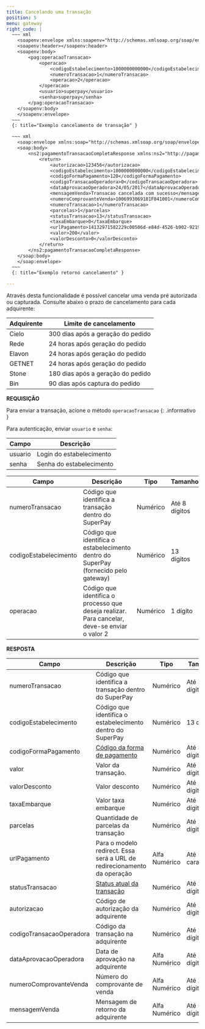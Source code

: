 ```yaml
---
title: Cancelando uma transação
position: 5
menu: gateway
right_code: |
  ~~~ xml
    <soapenv:envelope xmlns:soapenv="http://schemas.xmlsoap.org/soap/envelope/" xmlns:pag="http://pagamentos.webservices.superpay.ernet.com.br/">
    <soapenv:header></soapenv:header>
    <soapenv:body>
        <pag:operacaoTransacao>
            <operacao>
                <codigoEstabelecimento>1000000000000</codigoEstabelecimento>
                <numeroTransacao>1</numeroTransacao>
                <operacao>2</operacao>
            </operacao>
            <usuario>superpay</usuario>
            <senha>superpay</senha>
        </pag:operacaoTransacao>
    </soapenv:body>
    </soapenv:envelope>
  ~~~
  {: title="Exemplo cancelamento de transação" }

  ~~~ xml
    <soap:envelope xmlns:soap="http://schemas.xmlsoap.org/soap/envelope/">
    <soap:body>
        <ns2:pagamentoTransacaoCompletaResponse xmlns:ns2="http://pagamentos.webservices.superpay.ernet.com.br/">
            <return>
                <autorizacao>123456</autorizacao>
                <codigoEstabelecimento>1000000000000</codigoEstabelecimento>
                <codigoFormaPagamento>120</codigoFormaPagamento>
                <codigoTransacaoOperadora>0</codigoTransacaoOperadora>
                <dataAprovacaoOperadora>24/05/2017</dataAprovacaOperadora>
                <mensagemVenda>Transacao cancelada com sucesso</mensagemVenda>
                <numeroComprovanteVenda>1006993069181F841001</numeroComprovanteVenda>
                <numeroTransacao>1</numeroTransacao>
                <parcelas>1</parcelas>
                <statusTransacao>13</statusTransacao>
                <taxaEmbarque>0</taxaEmbarque>
                <urlPagamento>14132971582229c00506d-e84d-4526-b902-92190d5aa808<urlpagamento></urlpagamento>
                <valor>200</valor>
                <valorDesconto>0</valorDesconto>
            </return>
        </ns2:pagamentoTransacaoCompletaResponse>
    </soap:body>
    </soap:envelope>
  ~~~
  {: title="Exemplo retorno cancelamento" }

---
```



Através desta funcionalidade é possível cancelar uma venda pré autorizada ou capturada. Consulte abaixo o prazo de cancelamento para cada adquirente:

| Adquirente | Limite de cancelamento            |
|------------|-----------------------------------|
| Cielo      | 300 dias após a geração do pedido |
| Rede       | 24 horas após geração do pedido   |
| Elavon     | 24 horas após geração do pedido   |
| GETNET     | 24 horas após geração do pedido   |
| Stone      | 180 dias após a geração do pedido |
| Bin        | 90 dias após captura do pedido    |

**REQUISIÇÃO**

<i class="fa fa-info-circle" aria-hidden="true"></i>   Para enviar a transação, acione o método `operacaoTransacao`
{: .informativo }

Para autenticação, enviar `usuario` e `senha`:

| Campo   | Descrição                |
|---------|--------------------------|
| usuario | Login do estabelecimento |
| senha   | Senha do estabelecimento |

| Campo                 | Descrição                                                                                     | Tipo     | Tamanho       |
|-----------------------|-----------------------------------------------------------------------------------------------|----------|---------------|
| numeroTransacao       | Código que identifica a transação dentro do SuperPay                                          | Numérico | Até 8 dígitos |
| codigoEstabelecimento | Código que identifica o estabelecimento dentro do SuperPay (fornecido pelo gateway)           | Numérico | 13 dígitos    |
| operacao              | Código que identifica o processo que deseja realizar. Para cancelar, deve-se enviar o valor 2 | Numérico | 1 dígito      |

**RESPOSTA**


| Campo                    | Descrição                                                                | Tipo          | Tamanho             |
|--------------------------|--------------------------------------------------------------------------|---------------|---------------------|
| numeroTransacao          | Código que identifica a transação dentro do SuperPay                     | Numérico      | Até 19 dígitos      |
| codigoEstabelecimento    | Código que identifica o estabelecimento dentro do SuperPay               | Numérico      | 13 dígitos          |
| codigoFormaPagamento     | <a href="/gateway/codigos-da-api/#forma-de-pagamento" target="_blank" class="linkPadraoVerde">Código da forma de pagamento</a>                                             | Numérico      | Até 3 dígitos       |
| valor                    | Valor da transação.                                                      | Numérico      | Até 10 dígitos      |
| valorDesconto            | Valor desconto                                                           | Numérico      | Até 10 dígitos      |
| taxaEmbarque             | Valor taxa embarque                                                      | Numérico      | Até 10 dígitos      |
| parcelas                 | Quantidade de parcelas da transação                                      | Numérico      | Até 2 dígitos       |
| urlPagamento             | Para o modelo redirect. Essa será a URL de redirecionamento da operação  | Alfa Numérico | Até 500 caracteres  |
| statusTransacao          | <a href="/gateway/codigos-da-api/#status-de-transacao" target="_blank" class="linkPadraoVerde">Status atual da transação</a>                                             | Numérico      | Até 2 dígitos       |
| autorizacao              | Código de autorização da adquirente                                      | Numérico      | Até 20 dígitos      |
| codigoTransacaoOperadora | Código da transação na adquirente                                        | Numérico      | Até 20 dígitos      |
| dataAprovacaoOperadora   | Data de aprovação na adquirente                                          | Alfa Numérico | Até 10 dígitos      |
| numeroComprovanteVenda   | Número do comprovante de venda                                           | Alfa Numérico | Até 20 dígitos      |
| mensagemVenda            | Mensagem de retorno da adquirente                                        | Alfa Numérico | Até 50 dígitos      |